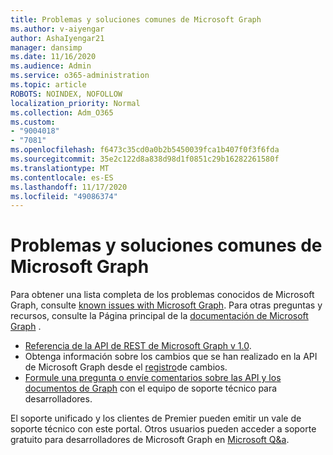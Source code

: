 ```yaml
---
title: Problemas y soluciones comunes de Microsoft Graph
ms.author: v-aiyengar
author: AshaIyengar21
manager: dansimp
ms.date: 11/16/2020
ms.audience: Admin
ms.service: o365-administration
ms.topic: article
ROBOTS: NOINDEX, NOFOLLOW
localization_priority: Normal
ms.collection: Adm_O365
ms.custom:
- "9004018"
- "7081"
ms.openlocfilehash: f6473c35cd0a0b2b5450039fca1b407f0f3f6fda
ms.sourcegitcommit: 35e2c122d8a838d98d1f0851c29b16282261580f
ms.translationtype: MT
ms.contentlocale: es-ES
ms.lasthandoff: 11/17/2020
ms.locfileid: "49086374"
---
```

# <a name="microsoft-graph-common-issues-and-resolutions"></a>Problemas y soluciones comunes de Microsoft Graph

Para obtener una lista completa de los problemas conocidos de Microsoft Graph, consulte [known issues with Microsoft Graph](https://docs.microsoft.com/graph/known-issues). Para otras preguntas y recursos, consulte la Página principal de la [documentación de Microsoft Graph](https://docs.microsoft.com/graph/) .

- [Referencia de la API de REST de Microsoft Graph v 1.0](https://docs.microsoft.com/graph/api/overview?toc=.%2Fref%2Ftoc.json&view=graph-rest-1.0).
- Obtenga información sobre los cambios que se han realizado en la API de Microsoft Graph desde el [registro](https://docs.microsoft.com/graph/changelog)de cambios. 
- [Formule una pregunta o envíe comentarios sobre las API y los documentos de Graph](https://aka.ms/GraphDeveloperSupport) con el equipo de soporte técnico para desarrolladores.

El soporte unificado y los clientes de Premier pueden emitir un vale de soporte técnico con este portal. Otros usuarios pueden acceder a soporte gratuito para desarrolladores de Microsoft Graph en [Microsoft Q&a](https://aka.ms/AskGraph).
